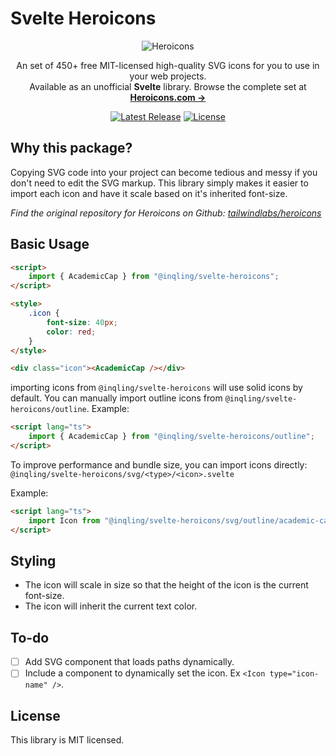 # Svelte Heroicons

<p align="center">
  <img src="https://raw.githubusercontent.com/tailwindlabs/heroicons/master/.github/logo.svg" alt="Heroicons">
</p>

<p align="center">
  An set of 450+ free MIT-licensed high-quality SVG icons for you to use in your web projects. <br>Available as an unofficial <b>Svelte</b> library. Browse the complete set at <a href="https://heroicons.com"><strong>Heroicons.com &rarr;</strong></a>
</p>

<p align="center">
    <a href="https://github.com/tailwindlabs/heroicons/releases"><img src="https://img.shields.io/npm/v/@inqling/svelte-heroicons
" alt="Latest Release"></a>
    <a href="https://github.com/tailwindlabs/heroicons/blob/master/LICENSE"><img src="https://img.shields.io/npm/l/@inqling/svelte-heroicons
.svg" alt="License"></a>
</p>

## Why this package?

Copying SVG code into your project can become tedious and messy if you don't need to edit the SVG markup. This library simply makes it easier to import each icon and have it scale based on it's inherited font-size.

_Find the original repository for Heroicons on Github: [tailwindlabs/heroicons](https://github.com/tailwindlabs/heroicons)_

## Basic Usage

```html
<script>
	import { AcademicCap } from "@inqling/svelte-heroicons";
</script>

<style>
	.icon {
		font-size: 40px;
		color: red;
	}
</style>

<div class="icon"><AcademicCap /></div>
```

importing icons from `@inqling/svelte-heroicons` will use solid icons by default. You can manually import outline icons from `@inqling/svelte-heroicons/outline`.
Example:

```html
<script lang="ts">
	import { AcademicCap } from "@inqling/svelte-heroicons/outline";
</script>
```

To improve performance and bundle size, you can import icons directly: `@inqling/svelte-heroicons/svg/<type>/<icon>.svelte`

Example:

```html
<script lang="ts">
	import Icon from "@inqling/svelte-heroicons/svg/outline/academic-cap.svelte";
</script>
```

## Styling

-   The icon will scale in size so that the height of the icon is the current font-size.
-   The icon will inherit the current text color.

## To-do

-   [ ] Add SVG component that loads paths dynamically.
-   [ ] Include a component to dynamically set the icon. Ex `<Icon type="icon-name" />`.

## License

This library is MIT licensed.
